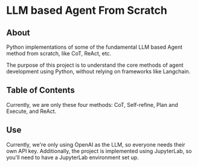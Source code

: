 # LLM based Agent From Scratch

## About

Python implementations of some of the fundamental LLM based Agent method from scratch, like CoT, ReAct, etc.

The purpose of this project is to understand the core methods of agent development using Python, without relying on frameworks like Langchain.

## Table of Contents

Currently, we are only these four methods: CoT, Self-refine, Plan and Execute, and ReAct.

## Use

Currently, we're only using OpenAI as the LLM, so everyone needs their own API key. Additionally, the project is implemented using JupyterLab, so you'll need to have a JupyterLab environment set up.